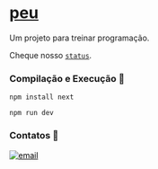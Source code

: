 # [peu](https://peu.dev.br/)

Um projeto para treinar programação.

Cheque nosso [`status`](https://peu.dev.br/api/v1/status).

### Compilação e Execução 🔄

`npm install next`

`npm run dev`

### Contatos 💬

<a style="color:black" href="mailto:pedro.dias@aluno.cefetmg.br?subject=[GitHub]%20O%20peu%20dev">
 <img align="center" src="https://img.shields.io/badge/-pedro.dias@aluno.cefetmg.br-05122A?style=flat&logo=email" alt="email"/>
</a>
